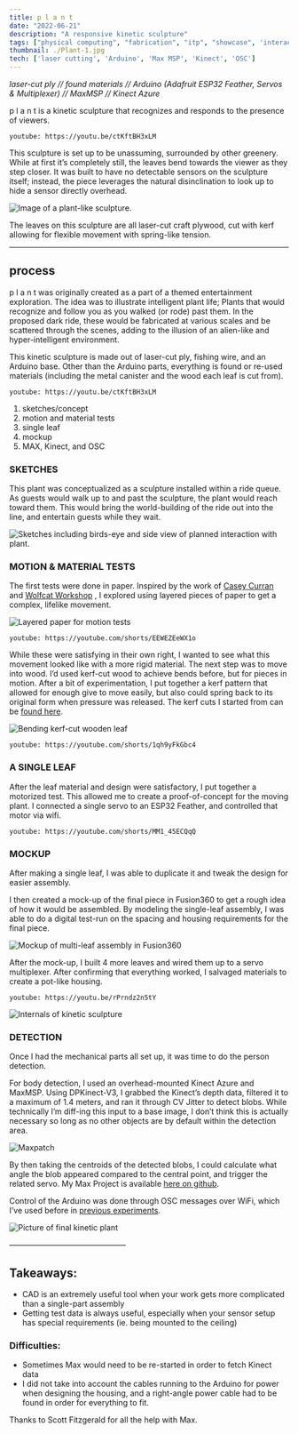```yaml
---
title: p l a n t
date: "2022-06-21"
description: "A responsive kinetic sculpture"
tags: ["physical computing", "fabrication", "itp", "showcase", 'interactive', 'theme-park-eng']
thumbnail: ./Plant-1.jpg
tech: ['laser cutting', 'Arduino', 'Max MSP', 'Kinect', 'OSC']
---
```

*laser-cut ply // found materials // Arduino (Adafruit ESP32 Feather, Servos & Multiplexer) // MaxMSP // Kinect Azure*

p l a n t is a kinetic sculpture that recognizes and responds to the presence of viewers.

`youtube: https://youtu.be/ctKftBH3xLM`

This sculpture is set up to be unassuming, surrounded by other greenery. While at first it’s completely still, the leaves bend towards the viewer as they step closer. It was built to have no detectable sensors on the sculpture itself; instead, the piece leverages the natural disinclination to look up to hide a sensor directly overhead.

![Image of a plant-like sculpture.](./plant_overall.jpg)

The leaves on this sculpture are all laser-cut craft plywood, cut with kerf allowing for flexible movement with spring-like tension.

---
## process

p l a n t was originally created as a part of a themed entertainment exploration. The idea was to illustrate intelligent plant life; Plants that would recognize and follow you as you walked (or rode) past them.
In the proposed dark ride, these would be fabricated at various scales and be scattered through the scenes, adding to the illusion of an alien-like and hyper-intelligent environment.

This kinetic sculpture is made out of laser-cut ply, fishing wire, and an Arduino base. Other than the Arduino parts, everything is found or re-used materials (including the metal canister and the wood each leaf is cut from).

`youtube: https://youtu.be/ctKftBH3xLM`

1. sketches/concept
1. motion and material tests
1. single leaf
1. mockup
1. MAX, Kinect, and OSC

### SKETCHES
This plant was conceptualized as a sculpture installed within a ride queue. As guests would walk up to and past the sculpture, the plant would reach toward them. This would bring the world-building of the ride out into the line, and entertain guests while they wait.

![Sketches including birds-eye and side view of planned interaction with plant.](./sketches.jpg)

### MOTION & MATERIAL TESTS
The first tests were done in paper. Inspired by the work of [Casey Curran](https://www.caseycurran.com)  and [Wolfcat Workshop](https://wolfcatworkshop.com/index.php/portfolio/one-month-small-machines/) , I explored using layered pieces of paper to get a complex, lifelike movement.

![Layered paper for motion tests](./paper-tests.jpg)

`youtube: https://youtube.com/shorts/EEWEZEeWX1o`

While these were satisfying in their own right, I wanted to see what this movement looked like with a more rigid material. The next step was to move into wood. I’d used kerf-cut wood to achieve bends before, but for pieces in motion. After a bit of experimentation, I put together a kerf pattern that allowed for enough give to move easily, but also could spring back to its original form when pressure was released.
The kerf cuts I started from can be [found here](https://www.troteclaser.com/en-us/learn-support/helpcenter/bending-technique).

![Bending kerf-cut wooden leaf](./Plant-8.jpg)

`youtube: https://youtube.com/shorts/1qh9yFkGbc4`


### A SINGLE LEAF
After the leaf material and design were satisfactory, I put together a motorized test.
This allowed me to create a proof-of-concept for the moving plant. I connected a single servo to an ESP32 Feather, and controlled that motor via wifi.

 `youtube: https://youtube.com/shorts/MM1_45ECQqQ`

### MOCKUP

After making a single leaf, I was able to duplicate it and tweak the design for easier assembly.

I then created a mock-up of the final piece in Fusion360 to get a rough idea of how it would be assembled. By modeling the single-leaf assembly, I was able to do a digital test-run on the spacing and housing requirements for the final piece.

![Mockup of multi-leaf assembly in Fusion360](./mockup.png)

After the mock-up, I built 4 more leaves and wired them up to a servo multiplexer. After confirming that everything worked, I salvaged materials to create a pot-like housing.

`youtube: https://youtu.be/rPrndz2n5tY`

![Internals of kinetic sculpture](./Plant-6.jpg)

### DETECTION

Once I had the mechanical parts all set up, it was time to do the person detection.

For body detection, I used an overhead-mounted Kinect Azure and MaxMSP. Using DPKinect-V3, I grabbed the Kinect’s depth data, filtered it to a maximum of 1.4 meters, and ran it through CV Jitter to detect blobs. While technically I’m diff-ing this input to a base image, I don’t think this is actually necessary so long as no other objects are by default within the detection area.

![Maxpatch](./maxpatch.png)

By then taking the centroids of the detected blobs, I could calculate what angle the blob appeared compared to the central point, and trigger the related servo.
My Max Project is available [here on github](https://github.com/leils/spring_2022_theme_park_eng/tree/main/expedition-earth/interactive-plant/kinect-blob-to-servo).

Control of the Arduino was done through OSC messages over WiFi, which I’ve used before in [previous experiments](https://www.leiac.me/2022/2022-02-23_tpe-osc-control/).

![Picture of final kinetic plant](./plant_cover.jpg)

———————————————

## Takeaways:
- CAD is an extremely useful tool when your work gets more complicated than a single-part assembly
- Getting test data is always useful, especially when your sensor setup has special requirements (ie. being mounted to the ceiling)

### Difficulties:
- Sometimes Max would need to be re-started in order to fetch Kinect data
- I did not take into account the cables running to the Arduino for power when designing the housing, and a right-angle power cable had to be found in order for everything to fit.

Thanks to Scott Fitzgerald for all the help with Max.
